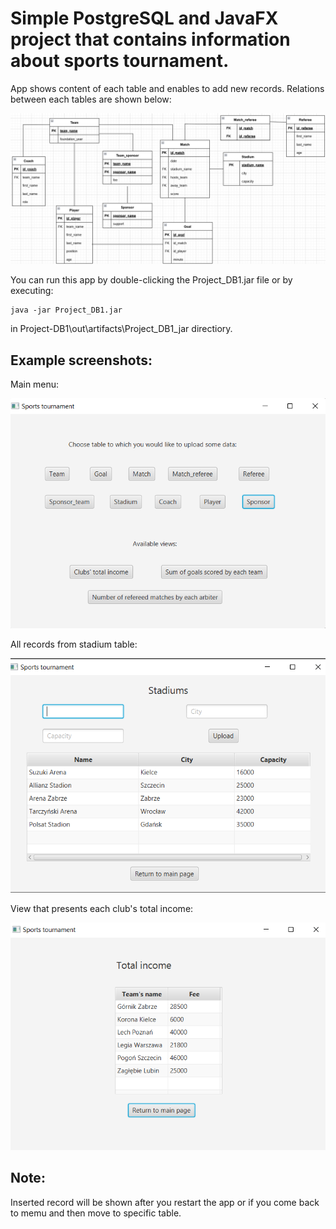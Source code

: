 # Simple PostgreSQL and JavaFX project that contains information about sports tournament.
App shows content of each table and enables to add new records. Relations between each tables are shown below:


![](screenshots/Project_DB1_ERD.png)

You can run this app by double-clicking the Project_DB1.jar file or by executing:
```
java -jar Project_DB1.jar
```
in Project-DB1\out\artifacts\Project_DB1_jar directiory.

## Example screenshots:

Main menu:

![](screenshots/menu.png)

All records from stadium table:

![](screenshots/stadiums.png)


View that presents each club's total income:

![](screenshots/total_income.png)

## Note:
Inserted record will be shown after you restart the app or if you come back to memu and then move to specific table.
